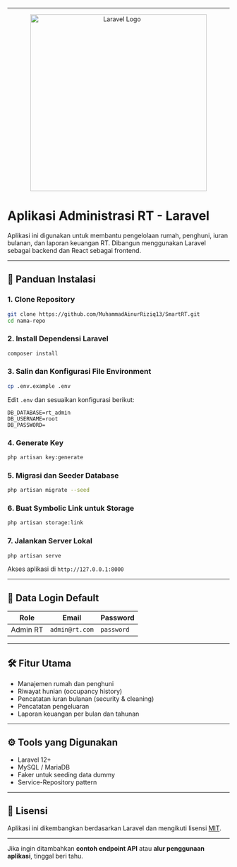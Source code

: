 
---

<p align="center"><img src="https://raw.githubusercontent.com/laravel/art/master/logo-lockup/5%20SVG/2%20CMYK/1%20Full%20Color/laravel-logolockup-cmyk-red.svg" width="400" alt="Laravel Logo"></p>

# Aplikasi Administrasi RT - Laravel

Aplikasi ini digunakan untuk membantu pengelolaan rumah, penghuni, iuran bulanan, dan laporan keuangan RT. Dibangun menggunakan Laravel sebagai backend dan React sebagai frontend.

---

## 🚀 Panduan Instalasi

### 1. Clone Repository

```bash
git clone https://github.com/MuhammadAinurRiziq13/SmartRT.git
cd nama-repo
```

### 2. Install Dependensi Laravel

```bash
composer install
```

### 3. Salin dan Konfigurasi File Environment

```bash
cp .env.example .env
```

Edit `.env` dan sesuaikan konfigurasi berikut:

```env
DB_DATABASE=rt_admin
DB_USERNAME=root
DB_PASSWORD=
```

### 4. Generate Key

```bash
php artisan key:generate
```

### 5. Migrasi dan Seeder Database

```bash
php artisan migrate --seed
```

### 6. Buat Symbolic Link untuk Storage

```bash
php artisan storage:link
```


### 7. Jalankan Server Lokal

```bash
php artisan serve
```

Akses aplikasi di `http://127.0.0.1:8000`

---

## 🧪 Data Login Default

| Role     | Email          | Password   |
| -------- | -------------- | ---------- |
| Admin RT | `admin@rt.com` | `password` |

---

## 🛠️ Fitur Utama

* Manajemen rumah dan penghuni
* Riwayat hunian (occupancy history)
* Pencatatan iuran bulanan (security & cleaning)
* Pencatatan pengeluaran
* Laporan keuangan per bulan dan tahunan

---

## ⚙️ Tools yang Digunakan

* Laravel 12+
* MySQL / MariaDB
* Faker untuk seeding data dummy
* Service-Repository pattern

---

## 📄 Lisensi

Aplikasi ini dikembangkan berdasarkan Laravel dan mengikuti lisensi [MIT](https://opensource.org/licenses/MIT).

---

Jika ingin ditambahkan **contoh endpoint API** atau **alur penggunaan aplikasi**, tinggal beri tahu.
